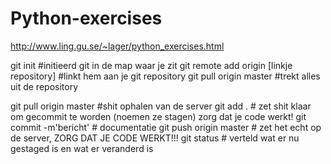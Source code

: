 Python-exercises
================
http://www.ling.gu.se/~lager/python_exercises.html

git init #initieerd git in de map waar je zit
git remote add origin [linkje repository] #linkt hem aan je git repository
git pull origin master #trekt alles uit de repository

git pull origin master #shit ophalen van de server
git add . # zet shit klaar om gecommit te worden (noemen ze stagen) zorg dat je code werkt!
git commit -m'bericht' # documentatie
git push origin master # zet het echt op de server, ZORG DAT JE CODE WERKT!!!
git status # verteld wat er nu gestaged is en wat er veranderd is
